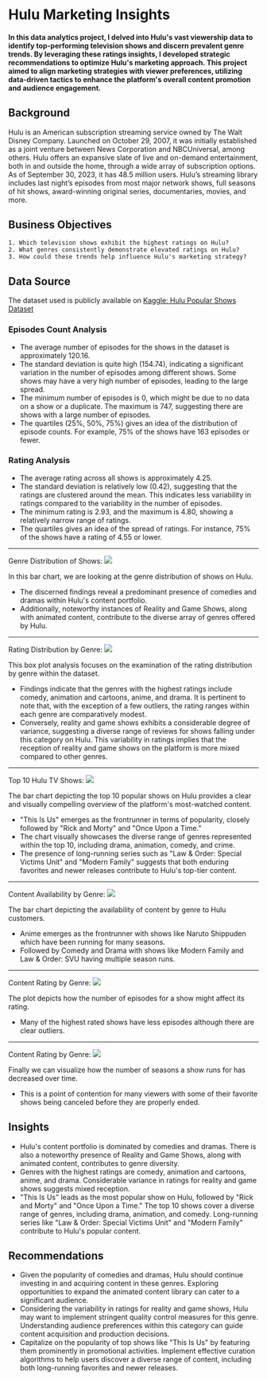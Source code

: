 # Hulu Marketing Insights
#### In this data analytics project, I delved into Hulu's vast viewership data to identify top-performing television shows and discern prevalent genre trends. By leveraging these ratings insights, I developed strategic recommendations to optimize Hulu's marketing approach. This project aimed to align marketing strategies with viewer preferences, utilizing data-driven tactics to enhance the platform's overall content promotion and audience engagement. 


## Background

Hulu is an American subscription streaming service owned by The Walt Disney Company. Launched on October 29, 2007, it was initially established as a joint venture between News Corporation and NBCUniversal, among others. Hulu offers an expansive slate of live and on-demand entertainment, both in and outside the home, through a wide array of subscription options. As of September 30, 2023, it has 48.5 million users. Hulu’s streaming library includes last night’s episodes from most major network shows, full seasons of hit shows, award-winning original series, documentaries, movies, and more.


## Business Objectives

    1. Which television shows exhibit the highest ratings on Hulu?
    2. What genres consistently demonstrate elevated ratings on Hulu?
    3. How could these trends help influence Hulu's marketing strategy?


## Data Source

The dataset used is publicly available on [Kaggle: Hulu Popular Shows Dataset](https://www.kaggle.com/datasets/thedevastator/hulu-popular-shows-dataset)



### Episodes Count Analysis

* The average number of episodes for the shows in the dataset is approximately 120.16.
* The standard deviation is quite high (154.74), indicating a significant variation in the number of episodes among different shows. Some shows may have a very high number of episodes, leading to the large spread.
* The minimum number of episodes is 0, which might be due to no data on a show or a duplicate. The maximum is 747, suggesting there are shows with a large number of episodes.
* The quartiles (25%, 50%, 75%) gives an idea of the distribution of episode counts. For example, 75% of the shows have 163 episodes or fewer.

### Rating Analysis

* The average rating across all shows is approximately 4.25.
* The standard deviation is relatively low (0.42), suggesting that the ratings are clustered around the mean. This indicates less variability in ratings compared to the variability in the number of episodes.
* The minimum rating is 2.93, and the maximum is 4.80, showing a relatively narrow range of ratings.
* The quartiles gives an idea of the spread of ratings. For instance, 75% of the shows have a rating of 4.55 or lower.

***
Genre Distribution of Shows:
![](./images/genre-dist.png)

In this bar chart, we are looking at the genre distribution of shows on Hulu.

* The discerned findings reveal a predominant presence of comedies and dramas within Hulu's content portfolio.
* Additionally, noteworthy instances of Reality and Game Shows, along with animated content, contribute to the diverse array of genres offered by Hulu.


***
Rating Distribution by Genre:
![](./images/rating-dist-genre.png)

This box plot analysis focuses on the examination of the rating distribution by genre within the dataset.

* Findings indicate that the genres with the highest ratings include comedy, animation and cartoons, anime, and drama. It is pertinent to note that, with the exception of a few outliers, the rating ranges within each genre are comparatively modest.
* Conversely, reality and game shows exhibits a considerable degree of variance, suggesting a diverse range of reviews for shows falling under this category on Hulu. This variability in ratings implies that the reception of reality and game shows on the platform is more mixed compared to other genres.


***
Top 10 Hulu TV Shows:
![](./images/top10.png)

The bar chart depicting the top 10 popular shows on Hulu provides a clear and visually compelling overview of the platform's most-watched content.

* "This Is Us" emerges as the frontrunner in terms of popularity, closely followed by "Rick and Morty" and "Once Upon a Time."
* The chart visually showcases the diverse range of genres represented within the top 10, including drama, animation, comedy, and crime.
* The presence of long-running series such as "Law & Order: Special Victims Unit" and "Modern Family" suggests that both enduring favorites and newer releases contribute to Hulu's top-tier content.

***
Content Availability by Genre:
![](./images/episodes-genre.png)

The bar chart depicting the availability of content by genre to Hulu customers.

* Anime emerges as the frontrunner with shows like Naruto Shippuden which have been running for many seasons. 
* Followed by Comedy and Drama with shows like Modern Family and Law & Order: SVU having multiple season runs.

***
Content Rating by Genre:
![](./images/episodes-rating.png)

The plot depicts how the number of episodes for a show might affect its rating.

* Many of the highest rated shows have less episodes although there are clear outliers.

***
Content Rating by Genre:
![](./images/seasons-time.png)

Finally we can visualize how the number of seasons a show runs for has decreased over time. 
* This is a point of contention for many viewers with some of their favorite shows being canceled before they are properly ended.



## Insights

* Hulu's content portfolio is dominated by comedies and dramas. There is also a noteworthy presence of Reality and Game Shows, along with animated content, contributes to genre diversity.
* Genres with the highest ratings are comedy, animation and cartoons, anime, and drama. Considerable variance in ratings for reality and game shows suggests mixed reception.
* "This Is Us" leads as the most popular show on Hulu, followed by "Rick and Morty" and "Once Upon a Time." The top 10 shows cover a diverse range of genres, including drama, animation, and comedy. Long-running series like "Law & Order: Special Victims Unit" and "Modern Family" contribute to Hulu's popular content.

## Recommendations

* Given the popularity of comedies and dramas, Hulu should continue investing in and acquiring content in these genres. Exploring opportunities to expand the animated content library can cater to a significant audience.
* Considering the variability in ratings for reality and game shows, Hulu may want to implement stringent quality control measures for this genre. Understanding audience preferences within this category can guide content acquisition and production decisions.
* Capitalize on the popularity of top shows like "This Is Us" by featuring them prominently in promotional activities. Implement effective curation algorithms to help users discover a diverse range of content, including both long-running favorites and newer releases.



